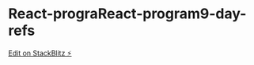 # React-prograReact-program9-day-refs

[Edit on StackBlitz ⚡️](https://stackblitz.com/edit/react-1ce9jt)